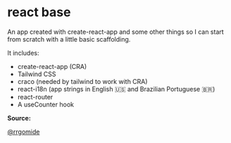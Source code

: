 # react base
An app created with create-react-app and some other things so I can start from scratch with a little basic scaffolding.

It includes:

+ create-react-app (CRA)
+ Tailwind CSS
+ craco (needed by tailwind to work with CRA)
+ react-i18n (app strings in English 🇺🇸 and Brazilian Portuguese 🇧🇷)
+ react-router
+ A useCounter hook

**Source:**

[@rrgomide](https://github.com/rrgomide/rrgomide-react-base)
